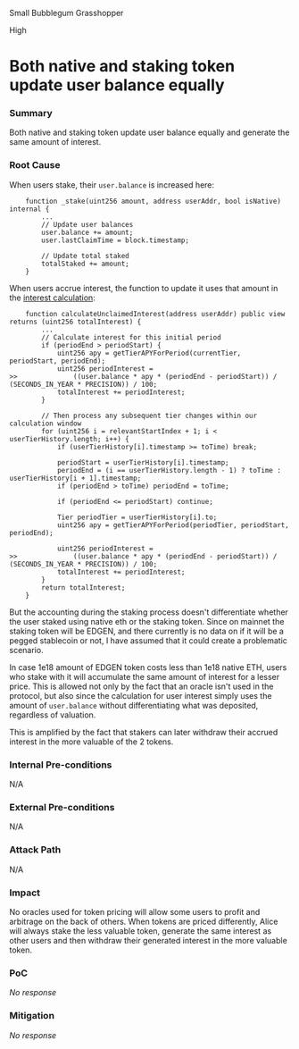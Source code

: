 Small Bubblegum Grasshopper

High

# Both native and staking token update user balance equally

### Summary

Both native and staking token update user balance equally and generate the same amount of interest.

### Root Cause

When users stake, their `user.balance` is increased here:

```solidity
    function _stake(uint256 amount, address userAddr, bool isNative) internal {
        ...
        // Update user balances
        user.balance += amount;
        user.lastClaimTime = block.timestamp;

        // Update total staked
        totalStaked += amount;
    }
```

When users accrue interest, the function to update it uses that amount in the [interest calculation](https://github.com/sherlock-audit/2025-05-layeredge/blob/708c5b5345ed50cd0bde7b0a8a548c8936639683/edgen-staking/src/stake/LayerEdgeStaking.sol#L443-L466):

```solidity
    function calculateUnclaimedInterest(address userAddr) public view returns (uint256 totalInterest) {
        ...
        // Calculate interest for this initial period
        if (periodEnd > periodStart) {
            uint256 apy = getTierAPYForPeriod(currentTier, periodStart, periodEnd);
            uint256 periodInterest =
>>              ((user.balance * apy * (periodEnd - periodStart)) / (SECONDS_IN_YEAR * PRECISION)) / 100;
            totalInterest += periodInterest;
        }

        // Then process any subsequent tier changes within our calculation window
        for (uint256 i = relevantStartIndex + 1; i < userTierHistory.length; i++) {
            if (userTierHistory[i].timestamp >= toTime) break;

            periodStart = userTierHistory[i].timestamp;
            periodEnd = (i == userTierHistory.length - 1) ? toTime : userTierHistory[i + 1].timestamp;
            if (periodEnd > toTime) periodEnd = toTime;

            if (periodEnd <= periodStart) continue;

            Tier periodTier = userTierHistory[i].to;
            uint256 apy = getTierAPYForPeriod(periodTier, periodStart, periodEnd);

            uint256 periodInterest =
>>              ((user.balance * apy * (periodEnd - periodStart)) / (SECONDS_IN_YEAR * PRECISION)) / 100;
            totalInterest += periodInterest;
        }
        return totalInterest;
    }
```

But the accounting during the staking process doesn't differentiate whether the user staked using native eth or the staking token. Since on mainnet the staking token will be EDGEN, and there currently is no data on if it will be a pegged stablecoin or not, I have assumed that it could create a problematic scenario.

In case 1e18 amount of EDGEN token costs less than 1e18 native ETH, users who stake with it will accumulate the same amount of interest for a lesser price. This is allowed not only by the fact that an oracle isn't used in the protocol, but also since the calculation for user interest simply uses the amount of `user.balance` without differentiating what was deposited, regardless of valuation.

This is amplified by the fact that stakers can later withdraw their accrued interest in the more valuable of the 2 tokens.

### Internal Pre-conditions

N/A

### External Pre-conditions

N/A

### Attack Path

N/A

### Impact

No oracles used for token pricing will allow some users to profit and arbitrage on the back of others. When tokens are priced differently, Alice will always stake the less valuable token, generate the same interest as other users and then withdraw their generated interest in the more valuable token.

### PoC

_No response_

### Mitigation

_No response_
